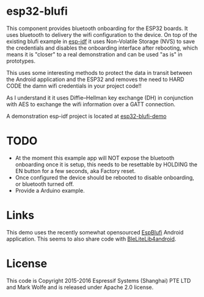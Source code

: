# esp32-blufi

This component provides bluetooth onboarding for the ESP32 boards. It uses bluetooth to delivery the wifi configuration to the device. On top of the existing blufi example in [esp-idf](https://github.com/espressif/esp-idf/tree/master/examples/bluetooth/blufi) it uses Non-Volatile Storage (NVS) to save the credentials and disables the onboarding interface after rebooting, which means it is "closer" to a real demonstration and can be used "as is" in prototypes.

This uses some interesting methods to protect the data in transit between the Android application and the ESP32 and removes the need to HARD CODE the damn wifi credentials in your project code!!

As I understand it it uses Diffie–Hellman key exchange (DH) in conjunction with AES to exchange the wifi information over a GATT connection.

A demonstration esp-idf project is located at [esp32-blufi-demo](https://github.com/wolfeidau/esp32-blufi-demo)

# TODO

* At the moment this example app will NOT expose the bluetooth onboarding once it is setup, this needs to be resettable by HOLDING the EN button for a few seconds, aka Factory reset.
* Once configured the device should be rebooted to disable onboarding, or bluetooth turned off.
* Provide a Arduino example.

# Links 

This demo uses the recently somewhat opensourced [EspBlufi](https://github.com/EspressifApp/EspBlufi) Android application. This seems to also share code with [BleLiteLib4android](https://github.com/afunx/BleLiteLib4android).

# License 

This code is Copyright 2015-2016 Espressif Systems (Shanghai) PTE LTD and Mark Wolfe and is released under Apache 2.0 license.